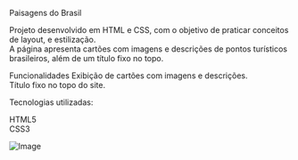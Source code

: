 Paisagens do Brasil  

Projeto desenvolvido em HTML e CSS, com o objetivo de praticar conceitos de layout, e estilização.  
A página apresenta cartões com imagens e descrições de pontos turísticos brasileiros, além de um título fixo no topo.  

Funcionalidades
Exibição de cartões com imagens e descrições.    
Título fixo no topo do site.  

Tecnologias utilizadas:

HTML5  
CSS3 

![Image](https://github.com/user-attachments/assets/35d22fc2-09df-4a80-9fff-02bc9904d015)
